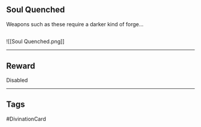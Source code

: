 ## Soul Quenched
Weapons such as these require a darker kind of forge...
## 
![[Soul Quenched.png]]

---
## Reward
Disabled

---
## Tags
#DivinationCard